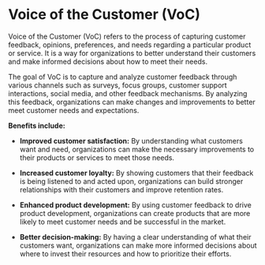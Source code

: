 # Voice of the Customer (VoC)

Voice of the Customer (VoC) refers to the process of capturing customer feedback, opinions, preferences, and needs regarding a particular product or service. It is a way for organizations to better understand their customers and make informed decisions about how to meet their needs.

The goal of VoC is to capture and analyze customer feedback through various channels such as surveys, focus groups, customer support interactions, social media, and other feedback mechanisms. By analyzing this feedback, organizations can make changes and improvements to better meet customer needs and expectations.

**Benefits include:**

* **Improved customer satisfaction:** By understanding what customers want and need, organizations can make the necessary improvements to their products or services to meet those needs.

* **Increased customer loyalty:** By showing customers that their feedback is being listened to and acted upon, organizations can build stronger relationships with their customers and improve retention rates.

* **Enhanced product development:** By using customer feedback to drive product development, organizations can create products that are more likely to meet customer needs and be successful in the market.

* **Better decision-making:** By having a clear understanding of what their customers want, organizations can make more informed decisions about where to invest their resources and how to prioritize their efforts.
